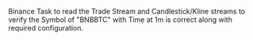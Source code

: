 Binance Task to read the Trade Stream and Candlestick/Kline streams to verify the Symbol of "BNBBTC" with Time at 1m is correct along with required configuration.
